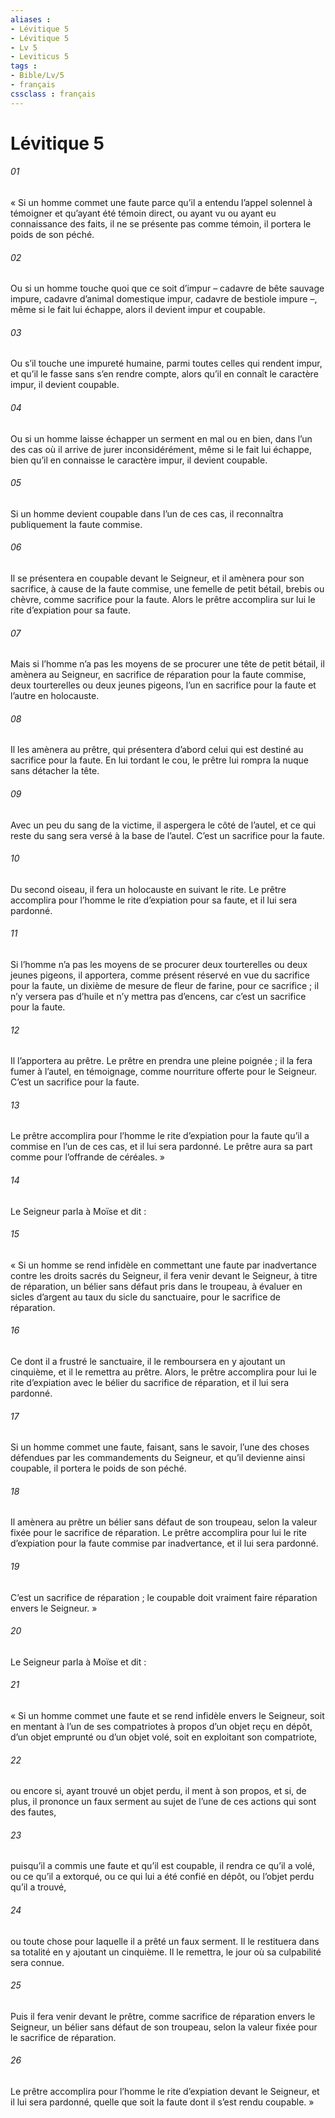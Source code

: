 ```yaml
---
aliases : 
- Lévitique 5
- Lévitique 5
- Lv 5
- Leviticus 5
tags : 
- Bible/Lv/5
- français
cssclass : français
---
```


# Lévitique 5

###### 01
« Si un homme commet une faute parce qu’il a entendu l’appel solennel à témoigner et qu’ayant été témoin direct, ou ayant vu ou ayant eu connaissance des faits, il ne se présente pas comme témoin, il portera le poids de son péché.
###### 02
Ou si un homme touche quoi que ce soit d’impur – cadavre de bête sauvage impure, cadavre d’animal domestique impur, cadavre de bestiole impure –, même si le fait lui échappe, alors il devient impur et coupable.
###### 03
Ou s’il touche une impureté humaine, parmi toutes celles qui rendent impur, et qu’il le fasse sans s’en rendre compte, alors qu’il en connaît le caractère impur, il devient coupable.
###### 04
Ou si un homme laisse échapper un serment en mal ou en bien, dans l’un des cas où il arrive de jurer inconsidérément, même si le fait lui échappe, bien qu’il en connaisse le caractère impur, il devient coupable.
###### 05
Si un homme devient coupable dans l’un de ces cas, il reconnaîtra publiquement la faute commise.
###### 06
Il se présentera en coupable devant le Seigneur, et il amènera pour son sacrifice, à cause de la faute commise, une femelle de petit bétail, brebis ou chèvre, comme sacrifice pour la faute. Alors le prêtre accomplira sur lui le rite d’expiation pour sa faute.
###### 07
Mais si l’homme n’a pas les moyens de se procurer une tête de petit bétail, il amènera au Seigneur, en sacrifice de réparation pour la faute commise, deux tourterelles ou deux jeunes pigeons, l’un en sacrifice pour la faute et l’autre en holocauste.
###### 08
Il les amènera au prêtre, qui présentera d’abord celui qui est destiné au sacrifice pour la faute. En lui tordant le cou, le prêtre lui rompra la nuque sans détacher la tête.
###### 09
Avec un peu du sang de la victime, il aspergera le côté de l’autel, et ce qui reste du sang sera versé à la base de l’autel. C’est un sacrifice pour la faute.
###### 10
Du second oiseau, il fera un holocauste en suivant le rite. Le prêtre accomplira pour l’homme le rite d’expiation pour sa faute, et il lui sera pardonné.
###### 11
Si l’homme n’a pas les moyens de se procurer deux tourterelles ou deux jeunes pigeons, il apportera, comme présent réservé en vue du sacrifice pour la faute, un dixième de mesure de fleur de farine, pour ce sacrifice ; il n’y versera pas d’huile et n’y mettra pas d’encens, car c’est un sacrifice pour la faute.
###### 12
Il l’apportera au prêtre. Le prêtre en prendra une pleine poignée ; il la fera fumer à l’autel, en témoignage, comme nourriture offerte pour le Seigneur. C’est un sacrifice pour la faute.
###### 13
Le prêtre accomplira pour l’homme le rite d’expiation pour la faute qu’il a commise en l’un de ces cas, et il lui sera pardonné. Le prêtre aura sa part comme pour l’offrande de céréales. »
###### 14
Le Seigneur parla à Moïse et dit :
###### 15
« Si un homme se rend infidèle en commettant une faute par inadvertance contre les droits sacrés du Seigneur, il fera venir devant le Seigneur, à titre de réparation, un bélier sans défaut pris dans le troupeau, à évaluer en sicles d’argent au taux du sicle du sanctuaire, pour le sacrifice de réparation.
###### 16
Ce dont il a frustré le sanctuaire, il le remboursera en y ajoutant un cinquième, et il le remettra au prêtre. Alors, le prêtre accomplira pour lui le rite d’expiation avec le bélier du sacrifice de réparation, et il lui sera pardonné.
###### 17
Si un homme commet une faute, faisant, sans le savoir, l’une des choses défendues par les commandements du Seigneur, et qu’il devienne ainsi coupable, il portera le poids de son péché.
###### 18
Il amènera au prêtre un bélier sans défaut de son troupeau, selon la valeur fixée pour le sacrifice de réparation. Le prêtre accomplira pour lui le rite d’expiation pour la faute commise par inadvertance, et il lui sera pardonné.
###### 19
C’est un sacrifice de réparation ; le coupable doit vraiment faire réparation envers le Seigneur. »
###### 20
Le Seigneur parla à Moïse et dit :
###### 21
« Si un homme commet une faute et se rend infidèle envers le Seigneur, soit en mentant à l’un de ses compatriotes à propos d’un objet reçu en dépôt, d’un objet emprunté ou d’un objet volé, soit en exploitant son compatriote,
###### 22
ou encore si, ayant trouvé un objet perdu, il ment à son propos, et si, de plus, il prononce un faux serment au sujet de l’une de ces actions qui sont des fautes,
###### 23
puisqu’il a commis une faute et qu’il est coupable, il rendra ce qu’il a volé, ou ce qu’il a extorqué, ou ce qui lui a été confié en dépôt, ou l’objet perdu qu’il a trouvé,
###### 24
ou toute chose pour laquelle il a prêté un faux serment. Il le restituera dans sa totalité en y ajoutant un cinquième. Il le remettra, le jour où sa culpabilité sera connue.
###### 25
Puis il fera venir devant le prêtre, comme sacrifice de réparation envers le Seigneur, un bélier sans défaut de son troupeau, selon la valeur fixée pour le sacrifice de réparation.
###### 26
Le prêtre accomplira pour l’homme le rite d’expiation devant le Seigneur, et il lui sera pardonné, quelle que soit la faute dont il s’est rendu coupable. »
